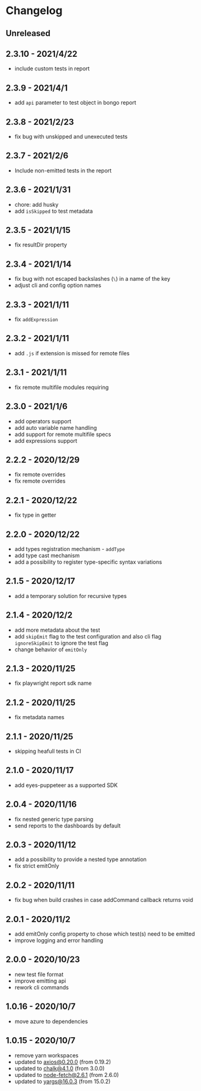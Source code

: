 # Changelog

## Unreleased


## 2.3.10 - 2021/4/22

- include custom tests in report

## 2.3.9 - 2021/4/1

- add `api` parameter to test object in bongo report

## 2.3.8 - 2021/2/23

- fix bug with unskipped and unexecuted tests

## 2.3.7 - 2021/2/6

- Include non-emitted tests in the report

## 2.3.6 - 2021/1/31

- chore: add husky
- add `isSkipped` to test metadata

## 2.3.5 - 2021/1/15

- fix resultDir property

## 2.3.4 - 2021/1/14

- fix bug with not escaped backslashes (`\`) in a name of the key
- adjust cli and config option names

## 2.3.3 - 2021/1/11

- fix `addExpression`

## 2.3.2 - 2021/1/11

- add `.js` if extension is missed for remote files

## 2.3.1 - 2021/1/11

- fix remote multifile modules requiring
## 2.3.0 - 2021/1/6

- add operators support
- add auto variable name handling
- add support for remote multifile specs
- add expressions support

## 2.2.2 - 2020/12/29

- fix remote overrides
- fix remote overrides
## 2.2.1 - 2020/12/22

- fix type in getter

## 2.2.0 - 2020/12/22

- add types registration mechanism - `addType`
- add type cast mechanism
- add a possibility to register type-specific syntax variations

## 2.1.5 - 2020/12/17

- add a temporary solution for recursive types

## 2.1.4 - 2020/12/2

- add more metadata about the test
- add `skipEmit` flag to the test configuration and also cli flag `ignoreSkipEmit` to ignore the test flag
- change behavior of `emitOnly`

## 2.1.3 - 2020/11/25

- fix playwright report sdk name

## 2.1.2 - 2020/11/25

- fix metadata names

## 2.1.1 - 2020/11/25

- skipping heafull tests in CI

## 2.1.0 - 2020/11/17

- add eyes-puppeteer as a supported SDK

## 2.0.4 - 2020/11/16

- fix nested generic type parsing
- send reports to the dashboards by default

## 2.0.3 - 2020/11/12

- add a possibility to provide a nested type annotation
- fix strict emitOnly

## 2.0.2 - 2020/11/11

- fix bug when build crashes in case addCommand callback returns void

## 2.0.1 - 2020/11/2

- add emitOnly config property to chose which test(s) need to be emitted
- improve logging and error handling

## 2.0.0 - 2020/10/23

- new test file format
- improve emitting api
- rework cli commands

## 1.0.16 - 2020/10/7

- move azure to dependencies

## 1.0.15 - 2020/10/7

- remove yarn workspaces
- updated to axios@0.20.0 (from 0.19.2)
- updated to chalk@4.1.0 (from 3.0.0)
- updated to node-fetch@2.6.1 (from 2.6.0)
- updated to yargs@16.0.3 (from 15.0.2)

